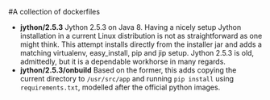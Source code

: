 #A collection of dockerfiles

* **jython/2.5.3** Jython 2.5.3 on Java 8. Having a nicely setup Jython installation in a current Linux distribution is not as straightforward as one might think. This attempt installs directly from the installer jar and adds a matching virtualenv, easy_install, pip and jip setup. Jython 2.5.3 is old, admittedly, but it is a dependable workhorse in many regards.
* **jython/2.5.3/onbuild** Based on the former, this adds copying the current directory to `/usr/src/app` and running `pip install` using `requirements.txt`, modelled after the official python images.
